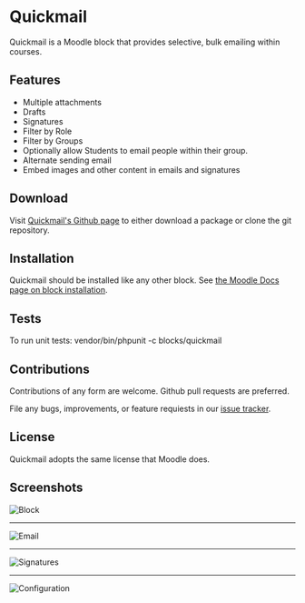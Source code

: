 # Quickmail

Quickmail is a Moodle block that provides selective, bulk emailing within courses.

## Features

* Multiple attachments
* Drafts
* Signatures
* Filter by Role
* Filter by Groups
* Optionally allow Students to email people within their group.
* Alternate sending email
* Embed images and other content in emails and signatures

## Download

Visit [Quickmail's Github page][quickmail_github] to either download a package or clone the git repository.

## Installation

Quickmail should be installed like any other block. See [the Moodle Docs page on block installation][block_doc].

## Tests

To run unit tests: vendor/bin/phpunit -c blocks/quickmail

## Contributions

Contributions of any form are welcome. Github pull requests are preferred.

File any bugs, improvements, or feature requiests in our [issue tracker][issues].

## License

Quickmail adopts the same license that Moodle does.

## Screenshots

![Block][block]

---

![Email][email]

---

![Signatures][signature]

---

![Configuration][config]

[quickmail_github]: https://github.com/lsuits/quickmail
[block_doc]: http://docs.moodle.org/20/en/Installing_contributed_modules_or_plugins#Block_installation
[block]: https://tigerbytes2.lsu.edu/users/pcali1/work/block.png
[config]: https://tigerbytes2.lsu.edu/users/pcali1/work/config.png
[signature]: https://tigerbytes2.lsu.edu/users/pcali1/work/signature.png
[email]: https://tigerbytes2.lsu.edu/users/pcali1/work/email.png
[issues]: https://github.com/lsuits/quickmail/issues

